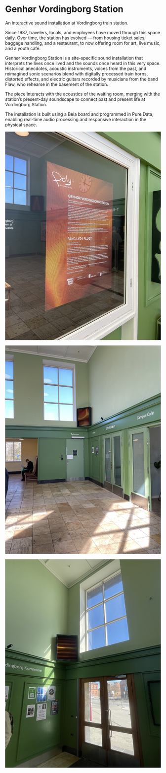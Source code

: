 # Genhør Vordingborg Station

An interactive sound installation at Vordingborg train station.

Since 1937, travelers, locals, and employees have moved through this space daily. Over time, the station has evolved — from housing ticket sales, baggage handling, and a restaurant, to now offering room for art, live music, and a youth café.

Genhør Vordingborg Station is a site-specific sound installation that interprets the lives once lived and the sounds once heard in this very space. Historical anecdotes, acoustic instruments, voices from the past, and reimagined sonic scenarios blend with digitally processed train horns, distorted effects, and electric guitars recorded by musicians from the band Flaw, who rehearse in the basement of the station.

The piece interacts with the acoustics of the waiting room, merging with the station’s present-day soundscape to connect past and present life at Vordingborg Station.

The installation is built using a Bela board and programmed in Pure Data, enabling real-time audio processing and responsive interaction in the physical space.

![Photo 01](./Vordingborg_01.jpg)

![Photo 02](./Vordingborg_02.jpg)

![Photo 03](./Vordingborg_03.jpg)
